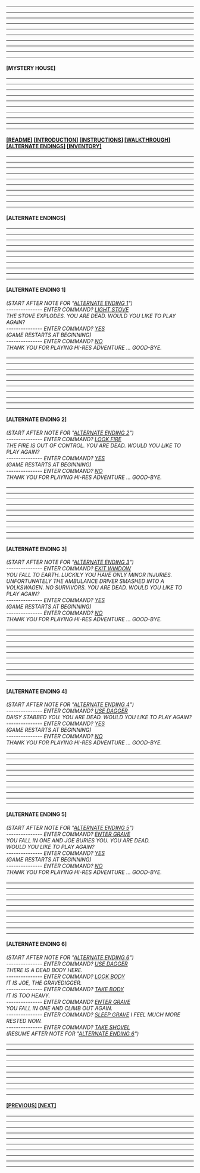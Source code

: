 
---
---
---
---
---
---
---
---
---
---
  
#### **[MYSTERY HOUSE]** 

####

---
---
---
---
---
---
---
---
---
---

#### **[[README]](/readme.md) [[INTRODUCTION]](/introduction.md) [[INSTRUCTIONS]](/instructions.md)  [[WALKTHROUGH]](/walkthrough.md) [[ALTERNATE ENDINGS]](#alternate-endings) [[INVENTORY]](/inventory.md)**

####

---
---
---
---
---
---
---
---
---
---

#### **[ALTERNATE ENDINGS]**

####

---
---
---
---
---
---
---
---
---
---

#### **[ALTERNATE ENDING 1]**
*(START AFTER NOTE FOR "[ALTERNATE ENDING 1](/walkthrough.md#kitchen)")*  
*--------------- ENTER COMMAND? <ins>LIGHT STOVE</ins>*  
*THE STOVE EXPLODES. YOU ARE DEAD. WOULD YOU LIKE TO PLAY AGAIN?*  
*--------------- ENTER COMMAND? <ins>YES</ins>*  
*(GAME RESTARTS AT BEGINNING)*  
*--------------- ENTER COMMAND? <ins>NO</ins>*  
*THANK YOU FOR PLAYING HI-RES ADVENTURE ... GOOD-BYE.*  

####

---
---
---
---
---
---
---
---
---
---

#### **[ALTERNATE ENDING 2]**
*(START AFTER NOTE FOR "[ALTERNATE ENDING 2](/walkthrough.md#dining-room)")*  
*--------------- ENTER COMMAND? <ins>LOOK FIRE</ins>*  
*THE FIRE IS OUT OF CONTROL. YOU ARE DEAD. WOULD YOU LIKE TO PLAY AGAIN?*  
*--------------- ENTER COMMAND? <ins>YES</ins>*  
*(GAME RESTARTS AT BEGINNING)*  
*--------------- ENTER COMMAND? <ins>NO</ins>*  
*THANK YOU FOR PLAYING HI-RES ADVENTURE ... GOOD-BYE.*  

####

---
---
---
---
---
---
---
---
---
---

#### **[ALTERNATE ENDING 3]**
*(START AFTER NOTE FOR "[ALTERNATE ENDING 3](/walkthrough.md#attic)")*  
*--------------- ENTER COMMAND? <ins>EXIT WINDOW</ins>*  
*YOU FALL TO EARTH. LUCKILY YOU HAVE ONLY MINOR INJURIES. UNFORTUNATELY THE AMBULANCE DRIVER SMASHED INTO A VOLKSWAGEN. NO SURVIVORS. YOU ARE DEAD. WOULD YOU LIKE TO PLAY AGAIN?*  
*--------------- ENTER COMMAND? <ins>YES</ins>*  
*(GAME RESTARTS AT BEGINNING)*  
*--------------- ENTER COMMAND? <ins>NO</ins>*  
*THANK YOU FOR PLAYING HI-RES ADVENTURE ... GOOD-BYE.*  

####

---
---
---
---
---
---
---
---
---
---

#### **[ALTERNATE ENDING 4]**
*(START AFTER NOTE FOR "[ALTERNATE ENDING 4](/walkthrough.md#tower)")*  
*--------------- ENTER COMMAND? <ins>USE DAGGER</ins>*  
*DAISY STABBED YOU. YOU ARE DEAD. WOULD YOU LIKE TO PLAY AGAIN?*  
*--------------- ENTER COMMAND? <ins>YES</ins>*  
*(GAME RESTARTS AT BEGINNING)*  
*--------------- ENTER COMMAND? <ins>NO</ins>*  
*THANK YOU FOR PLAYING HI-RES ADVENTURE ... GOOD-BYE.*  

####

---
---
---
---
---
---
---
---
---
---

#### **[ALTERNATE ENDING 5]**
*(START AFTER NOTE FOR "[ALTERNATE ENDING 5](/walkthrough.md#cemetery)")*  
*--------------- ENTER COMMAND? <ins>ENTER GRAVE</ins>*  
*YOU FALL IN ONE AND JOE BURIES YOU. YOU ARE DEAD.*  
*WOULD YOU LIKE TO PLAY AGAIN?*  
*--------------- ENTER COMMAND? <ins>YES</ins>*  
*(GAME RESTARTS AT BEGINNING)*  
*--------------- ENTER COMMAND? <ins>NO</ins>*  
*THANK YOU FOR PLAYING HI-RES ADVENTURE ... GOOD-BYE.*  

####

---
---
---
---
---
---
---
---
---
---

#### **[ALTERNATE ENDING 6]**
*(START AFTER NOTE FOR "[ALTERNATE ENDING 6](/walkthrough.md#cemetery)")*  
*--------------- ENTER COMMAND? <ins>USE DAGGER</ins>*  
*THERE IS A DEAD BODY HERE.*  
*--------------- ENTER COMMAND? <ins>LOOK BODY</ins>*  
*IT IS JOE, THE GRAVEDIGGER.*  
*--------------- ENTER COMMAND? <ins>TAKE BODY</ins>*  
*IT IS TOO HEAVY.*  
*--------------- ENTER COMMAND? <ins>ENTER GRAVE</ins>*  
*YOU FALL IN ONE AND CLIMB OUT AGAIN.*  
*--------------- ENTER COMMAND? <ins>SLEEP GRAVE</ins>*
*I FEEL MUCH MORE RESTED NOW.*  
*--------------- ENTER COMMAND? <ins>TAKE SHOVEL</ins>*  
*(RESUME AFTER NOTE FOR "[ALTERNATE ENDING 6](/walkthrough.md#-cemetery-)")*  

####

---
---
---
---
---
---
---
---
---
---

#### **[[PREVIOUS]](/walkthrough.md) [[NEXT]](/inventory.md)** 

####

---
---
---
---
---
---
---
---
---
---
